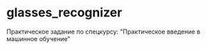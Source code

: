 # glasses_recognizer
Практическое задание по спецкурсу: "Практическое введение в машинное обучение"
